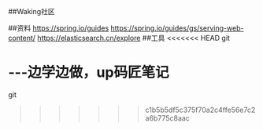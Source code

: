 ##Waking社区

##资料
https://spring.io/guides
https://spring.io/guides/gs/serving-web-content/
https://elasticsearch.cn/explore
##工具
<<<<<<< HEAD
git


---边学边做，up码匠笔记
=======
git
>>>>>>> c1b5b5df5c375f70a2c4ffe56e7c2a6b775c8aac
